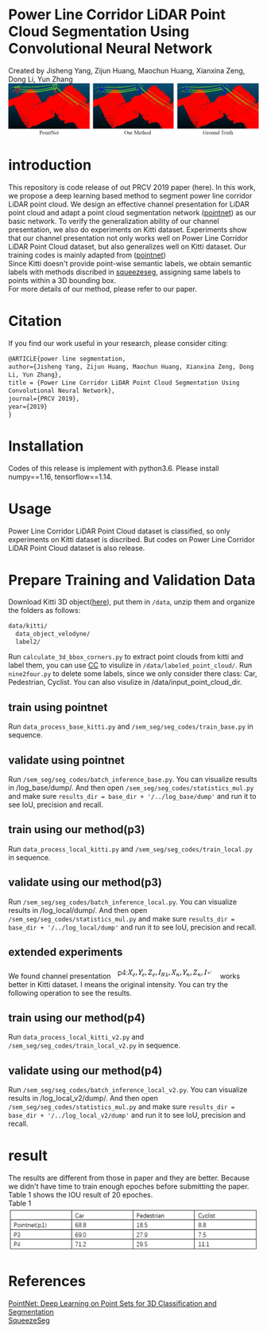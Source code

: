 # Power Line Corridor LiDAR Point Cloud Segmentation Using Convolutional Neural Network
Created by Jisheng Yang, Zijun Huang, Maochun Huang, Xianxina Zeng, Dong Li, Yun Zhang <br>
![](https://github.com/Prominem/Power-Line-Corridor-LiDAR-Point-Cloud-Segmentation/blob/master/figure6.jpg)
# introduction
This repository is code release of out PRCV 2019 paper (here). In this work, we propose a deep learning based method to segment power line corridor LiDAR point cloud. We design an effective channel presentation for LiDAR point cloud and adapt a point cloud segmentation network ([pointnet](https://github.com/charlesq34/pointnet)) as our basic network. To verify the generalization ability of our channel presentation, we also do experiments on Kitti dataset. Experiments show that our channel presentation not only works well on Power Line Corridor LiDAR Point Cloud dataset, but also generalizes well on Kitti dataset. Our training codes is mainly adapted from ([pointnet](https://github.com/charlesq34/pointnet))<br>
Since Kitti doesn't provide point-wise semantic labels, we obtain semantic labels with methods discribed in [squeezeseg](https://github.com/BichenWuUCB/SqueezeSeg), assigning same labels to points within a 3D bounding box.<br>
For more details of our method, please refer to our paper.
# Citation
If you find our work useful in your research, please consider citing:

```
@ARTICLE{power line segmentation,
author={Jisheng Yang, Zijun Huang, Maochun Huang, Xianxina Zeng, Dong Li, Yun Zhang},
title = {Power Line Corridor LiDAR Point Cloud Segmentation Using Convolutional Neural Network},
journal={PRCV 2019},
year={2019}
}

```
# Installation
Codes of this release is implement with python3.6. Please install numpy==1.16, tensorflow==1.14.
# Usage
Power Line Corridor LiDAR Point Cloud dataset is classified, so only experiments on Kitti dataset is discribed. But codes on Power Line Corridor LiDAR Point Cloud dataset is also release.
# Prepare Training and Validation Data
Download Kitti 3D object([here](http://www.cvlibs.net/datasets/kitti/eval_object.php?obj_benchmark=3d)), put them in ```/data```, unzip them and organize the folders as follows:
```
data/kitti/
  data_object_velodyne/
  label2/
```
Run ``` calculate_3d_bbox_corners.py ``` to extract point clouds from kitti and label them, you can use [CC](http://www.cloudcompare.org/) to visulize in ```/data/labeled_point_cloud/```. Run ```nine2four.py``` to delete some labels, since we only consider there class: Car, Pedestrian, Cyclist. You can also visulize in /data/input_point_cloud_dir.<br>
## train using pointnet
Run ```data_process_base_kitti.py``` and ```/sem_seg/seg_codes/train_base.py``` in sequence. 
## validate using pointnet
Run ```/sem_seg/seg_codes/batch_inference_base.py```. You can visualize results in /log_base/dump/. And then open ```/sem_seg/seg_codes/statistics_mul.py```  and make sure ```results_dir = base_dir + '/../log_base/dump'``` and run it to see IoU, precision and recall.
## train using our method(p3)
Run ```data_process_local_kitti.py``` and ```/sem_seg/seg_codes/train_local.py``` in sequence. 
## validate using our method(p3)
Run ```/sem_seg/seg_codes/batch_inference_local.py```. You can visualize results in /log_local/dump/. And then open ```/sem_seg/seg_codes/statistics_mul.py``` and make sure ```results_dir = base_dir + '/../log_local/dump'``` and run it  to see IoU, precision and recall.
## extended experiments
We found channel presentation ![](https://github.com/Prominem/Power-Line-Corridor-LiDAR-Point-Cloud-Segmentation/blob/master/p4.png) works better in Kitti dataset. I means the original intensity. You can try the following operation to see the results.
## train using our method(p4)
Run ```data_process_local_kitti_v2.py``` and ```/sem_seg/seg_codes/train_local_v2.py``` in sequence. 
## validate using our method(p4)
Run ```/sem_seg/seg_codes/batch_inference_local_v2.py```. You can visualize results in /log_local_v2/dump/. And then open ```/sem_seg/seg_codes/statistics_mul.py``` and make sure ```results_dir = base_dir + '/../log_local_v2/dump'``` and run it  to see IoU, precision and recall.
# result
The results are different from those in paper and they are better. Because we didn't have time to train enough epoches before submitting the paper. Table 1 shows the IOU result of 20 epoches. <br>
                                                         Table 1<br>
![](https://github.com/Prominem/Power-Line-Corridor-LiDAR-Point-Cloud-Segmentation/blob/master/table1.png)
# References
[PointNet: Deep Learning on Point Sets for 3D Classification and Segmentation](https://github.com/charlesq34/pointnet)<br>
[SqueezeSeg](https://github.com/BichenWuUCB/SqueezeSeg)



